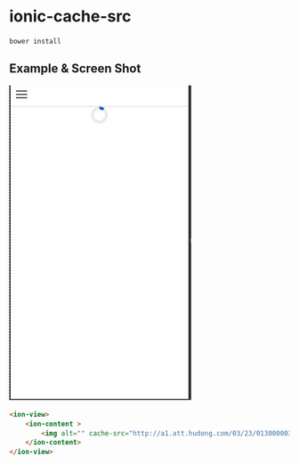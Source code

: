 # ionic-cache-src

```shell
bower install 
```


## Example & Screen Shot

![](./img/cache.gif)

```html
<ion-view>
    <ion-content >
        <img alt="" cache-src="http://a1.att.hudong.com/03/23/01300000332400125809239727476.jpg"/>
    </ion-content>
</ion-view>
```


